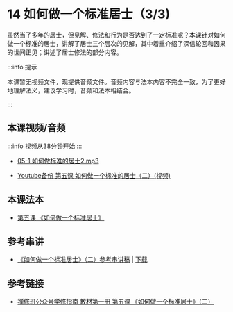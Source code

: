 # 14 如何做一个标准居士（3/3)

虽然当了多年的居士，但见解、修法和行为是否达到了一定标准呢？本课针对如何做一个标准的居士，讲解了居士三个层次的见解，其中着重介绍了深信轮回和因果的世间正见；讲述了居士修法的部分内容。

:::info 提示

本课暂无视频文件，现提供音频文件。音频内容与法本内容不完全一致，为了更好地理解法义，建议学习时，音频和法本相结合。

:::

## 本课视频/音频

:::info
视频从38分钟开始
:::

* [05-1 如何做标准的居士2.mp3](https://s3.ca-central-1.wasabisys.com/hddata/f.huidengchanxiu.net/jmy/%e6%85%a7%e7%81%af%e7%a6%85%e4%bf%ae%e8%af%be/%e6%85%a7%e7%81%af%e7%a6%85%e4%bf%ae%e8%af%be%e7%ac%ac%e4%b8%80%e5%86%8c/05-2%20%e5%a6%82%e4%bd%95%e5%81%9a%e6%a0%87%e5%87%86%e7%9a%84%e5%b1%85%e5%a3%ab2.mp3)

* [Youtube备份 第五课 如何做一个标准的居士（二）(视频)](https://www.youtube.com/watch?v=uxx-6Vc95QY&list=PL7aUyQTIJqAhB-EbnDWQDLmq1BJxa4CWq&index=14)
  
## 本课法本

* [第五课 《如何做一个标准居士》](/books/b1/1-05)

## 参考串讲

* [《如何做一个标准居士》（二）参考串讲稿](http://view.officeapps.live.com/op/view.aspx?src=https://s3.ca-central-1.wasabisys.com/hddata/f.huidengchanxiu.net/hdv/f/up/慧灯禅修班第1册第5课如何做一个标准的居士（二）.pptx) | [下载](https://s3.ca-central-1.wasabisys.com/hddata/f.huidengchanxiu.net/hdv/f/up/慧灯禅修班第1册第5课如何做一个标准的居士（二）.pptx)

## 参考链接

* [禅修班公众号学修指南 教材第一册 第五课 《如何做一个标准居士》（二）](https://mp.weixin.qq.com/s?__biz=MzI2NTQ1NDcxNg==&mid=100000068&idx=1&sn=e6a3bbab48068cfb38bbcdaf6ebaabad&scene=19#wechat_redirect)
